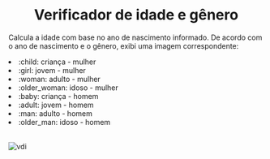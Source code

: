 <h1 align="center"> Verificador de idade e gênero</h1>
<p>Calcula a idade com base no ano de nascimento informado. De acordo com o ano de nascimento e o gênero, exibi uma imagem correspondente:</p>
<li>:child: criança - mulher</li>
<li>:girl: jovem - mulher</li>
<li>:woman: adulto - mulher</li>
<li>:older_woman: idoso - mulher</li>
<li>:baby: criança - homem</li>
<li>:adult:	jovem - homem</li>
<li>:man: adulto - homem</li>
<li>:older_man: idoso - homem<br></li><br>

![vdi](https://user-images.githubusercontent.com/97335833/151883912-5e3e999a-c2d2-49de-93a3-ccb612b575b1.gif)
